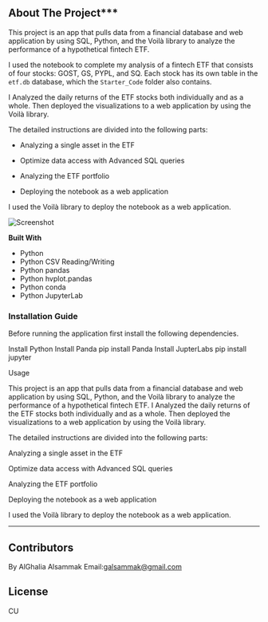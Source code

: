 ## About The Project***

This project is an app that pulls data from a financial database and web application by using SQL, Python, and the Voilà library to analyze the performance of a hypothetical fintech ETF.

I used the notebook to complete my analysis of a fintech ETF that consists of four stocks: GOST, GS, PYPL, and SQ. Each stock has its own table in the `etf.db` database, which the `Starter_Code` folder also contains.

I Analyzed the daily returns of the ETF stocks both individually and as a whole. Then deployed the visualizations to a web application by using the Voilà library.

The detailed instructions are divided into the following parts:

* Analyzing a single asset in the ETF

* Optimize data access with Advanced SQL queries

* Analyzing the ETF portfolio

* Deploying the notebook as a web application

I used the Voilà library to deploy the notebook as a web application. 

![Screenshot](https://github.com/alghalia/Challenge_7/blob/main/images/Voila%CC%80%20jpeg.jpeg)






**Built With**
- Python
- Python CSV Reading/Writing
- Python pandas
- Python hvplot.pandas
- Python conda
- Python JupyterLab


### Installation Guide
Before running the application first install the following dependencies.

Install Python
Install Panda
pip install Panda
Install JupterLabs
pip install jupyter


Usage

This project is an app that pulls data from a financial database and web application by using SQL, Python, and the Voilà library to analyze the performance of a hypothetical fintech ETF.
I Analyzed the daily returns of the ETF stocks both individually and as a whole. Then deployed the visualizations to a web application by using the Voilà library.

The detailed instructions are divided into the following parts:

Analyzing a single asset in the ETF

Optimize data access with Advanced SQL queries

Analyzing the ETF portfolio

Deploying the notebook as a web application

I used the Voilà library to deploy the notebook as a web application.

---
## Contributors
By AlGhalia Alsammak
Email:galsammak@gmail.com
## License
CU
